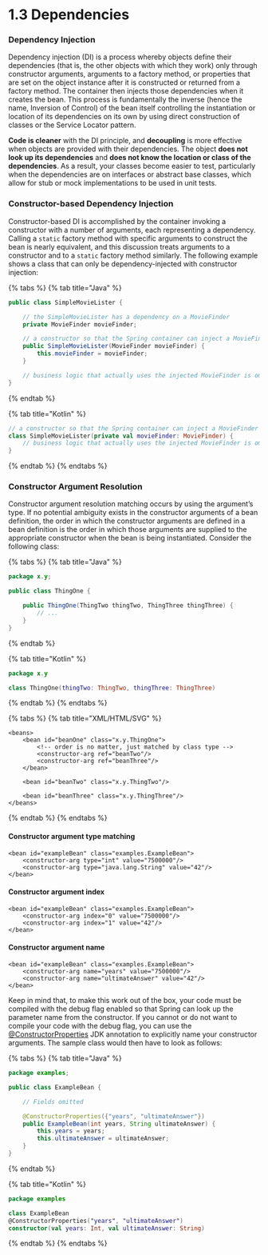 # 1.3 Dependencies

### Dependency Injection

Dependency injection \(DI\) is a process whereby objects define their dependencies \(that is, the other objects with which they work\) only through constructor arguments, arguments to a factory method, or properties that are set on the object instance after it is constructed or returned from a factory method. The container then injects those dependencies when it creates the bean. This process is fundamentally the inverse \(hence the name, Inversion of Control\) of the bean itself controlling the instantiation or location of its dependencies on its own by using direct construction of classes or the Service Locator pattern.

**Code is cleaner** with the DI principle, and **decoupling** is more effective when objects are provided with their dependencies. The object **does not look up its dependencies** and **does not know the location or class of the dependencies**. As a result, your classes become easier to test, particularly when the dependencies are on interfaces or abstract base classes, which allow for stub or mock implementations to be used in unit tests.

### Constructor-based Dependency Injection

Constructor-based DI is accomplished by the container invoking a constructor with a number of arguments, each representing a dependency. Calling a `static` factory method with specific arguments to construct the bean is nearly equivalent, and this discussion treats arguments to a constructor and to a `static` factory method similarly. The following example shows a class that can only be dependency-injected with constructor injection:

{% tabs %}
{% tab title="Java" %}
```java
public class SimpleMovieLister {

    // the SimpleMovieLister has a dependency on a MovieFinder
    private MovieFinder movieFinder;

    // a constructor so that the Spring container can inject a MovieFinder
    public SimpleMovieLister(MovieFinder movieFinder) {
        this.movieFinder = movieFinder;
    }

    // business logic that actually uses the injected MovieFinder is omitted...
}
```
{% endtab %}

{% tab title="Kotlin" %}
```kotlin
// a constructor so that the Spring container can inject a MovieFinder
class SimpleMovieLister(private val movieFinder: MovieFinder) {
    // business logic that actually uses the injected MovieFinder is omitted...
}
```
{% endtab %}
{% endtabs %}

### Constructor Argument Resolution

Constructor argument resolution matching occurs by using the argument’s type. If no potential ambiguity exists in the constructor arguments of a bean definition, the order in which the constructor arguments are defined in a bean definition is the order in which those arguments are supplied to the appropriate constructor when the bean is being instantiated. Consider the following class:

{% tabs %}
{% tab title="Java" %}
```java
package x.y;

public class ThingOne {

    public ThingOne(ThingTwo thingTwo, ThingThree thingThree) {
        // ...
    }
}
```
{% endtab %}

{% tab title="Kotlin" %}
```kotlin
package x.y

class ThingOne(thingTwo: ThingTwo, thingThree: ThingThree)
```
{% endtab %}
{% endtabs %}

{% tabs %}
{% tab title="XML/HTML/SVG" %}
```markup
<beans>
    <bean id="beanOne" class="x.y.ThingOne">
        <!-- order is no matter, just matched by class type -->
        <constructor-arg ref="beanTwo"/>
        <constructor-arg ref="beanThree"/>
    </bean>

    <bean id="beanTwo" class="x.y.ThingTwo"/>

    <bean id="beanThree" class="x.y.ThingThree"/>
</beans>
```
{% endtab %}
{% endtabs %}

#### Constructor argument type matching

```markup
<bean id="exampleBean" class="examples.ExampleBean">
    <constructor-arg type="int" value="7500000"/>
    <constructor-arg type="java.lang.String" value="42"/>
</bean>
```

#### Constructor argument index

```markup
<bean id="exampleBean" class="examples.ExampleBean">
    <constructor-arg index="0" value="7500000"/>
    <constructor-arg index="1" value="42"/>
</bean>
```

#### Constructor argument name

```markup
<bean id="exampleBean" class="examples.ExampleBean">
    <constructor-arg name="years" value="7500000"/>
    <constructor-arg name="ultimateAnswer" value="42"/>
</bean>
```

Keep in mind that, to make this work out of the box, your code must be compiled with the debug flag enabled so that Spring can look up the parameter name from the constructor. If you cannot or do not want to compile your code with the debug flag, you can use the [@ConstructorProperties](https://download.oracle.com/javase/8/docs/api/java/beans/ConstructorProperties.html) JDK annotation to explicitly name your constructor arguments. The sample class would then have to look as follows:

{% tabs %}
{% tab title="Java" %}
```java
package examples;

public class ExampleBean {

    // Fields omitted

    @ConstructorProperties({"years", "ultimateAnswer"})
    public ExampleBean(int years, String ultimateAnswer) {
        this.years = years;
        this.ultimateAnswer = ultimateAnswer;
    }
}
```
{% endtab %}

{% tab title="Kotlin" %}
```kotlin
package examples

class ExampleBean
@ConstructorProperties("years", "ultimateAnswer")
constructor(val years: Int, val ultimateAnswer: String)
```
{% endtab %}
{% endtabs %}

